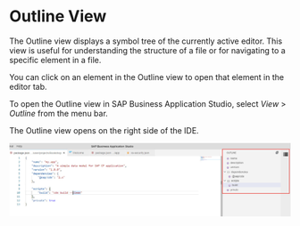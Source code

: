 <!-- loio6e9a28028d4141e39f4d598e233bb74c -->

# Outline View

The Outline view displays a symbol tree of the currently active editor. This view is useful for understanding the structure of a file or for navigating to a specific element in a file.

You can click on an element in the Outline view to open that element in the editor tab.

To open the Outline view in SAP Business Application Studio, select *View* \> *Outline* from the menu bar.

The Outline view opens on the right side of the IDE.

![](images/Outline_View-_Eran_77550e8.jpg)

